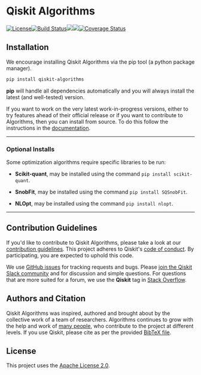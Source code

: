 # Qiskit Algorithms

[![License](https://img.shields.io/github/license/qiskit-community/qiskit-algorithms.svg?style=popout-square)](https://opensource.org/licenses/Apache-2.0)<!--- long-description-skip-begin -->[![Build Status](https://github.com/qiskit-community/qiskit-algorithms/workflows/Algorithms%20Unit%20Tests/badge.svg?branch=main)](https://github.com/qiskit-community/qiskit-algorithms/actions?query=workflow%3A"Algorithms%20Unit%20Tests"+branch%3Amain+event%3Apush)[![](https://img.shields.io/github/release/qiskit-community/qiskit-algorithms.svg?style=popout-square)](https://github.com/qiskit-community/qiskit-algorithms/releases)[![](https://img.shields.io/pypi/dm/qiskit-algorithms.svg?style=popout-square)](https://pypi.org/project/qiskit-algorithms/)[![Coverage Status](https://coveralls.io/repos/github/qiskit-community/qiskit-algorithms/badge.svg?branch=main)](https://coveralls.io/github/qiskit-community/qiskit-algorithms?branch=main)<!--- long-description-skip-end -->

## Installation

We encourage installing Qiskit Algorithms via the pip tool (a python package manager).

```bash
pip install qiskit-algorithms
```

**pip** will handle all dependencies automatically and you will always install the latest
(and well-tested) version.

If you want to work on the very latest work-in-progress versions, either to try features ahead of
their official release or if you want to contribute to Algorithms, then you can install from source.
To do this follow the instructions in the
 [documentation](https://qiskit.org/ecosystem/algorithms/getting_started.html#installation).


----------------------------------------------------------------------------------------------------

### Optional Installs

Some optimization algorithms require specific libraries to be run:

* **Scikit-quant**, may be installed using the command `pip install scikit-quant`.

* **SnobFit**, may be installed using the command `pip install SQSnobFit`.

* **NLOpt**, may be installed using the command `pip install nlopt`.

[//]: # (### Creating Your First Algorithm in Qiskit)

[//]: # (### Further examples)

----------------------------------------------------------------------------------------------------

## Contribution Guidelines

If you'd like to contribute to Qiskit Algorithms, please take a look at our
[contribution guidelines](https://github.com/qiskit-community/qiskit-algorithms/blob/main/CONTRIBUTING.md).
This project adheres to Qiskit's [code of conduct](https://github.com/qiskit-community/qiskit-algorithms/blob/main/CODE_OF_CONDUCT.md).
By participating, you are expected to uphold this code.

We use [GitHub issues](https://github.com/qiskit-community/qiskit-algorithms/issues) for tracking requests and bugs. Please
[join the Qiskit Slack community](https://qisk.it/join-slack)
and for discussion and simple questions.
For questions that are more suited for a forum, we use the **Qiskit** tag in [Stack Overflow](https://stackoverflow.com/questions/tagged/qiskit).

## Authors and Citation

Qiskit Algorithms was inspired, authored and brought about by the collective work of a team of researchers.
Algorithms continues to grow with the help and work of
[many people](https://github.com/qiskit-community/qiskit-algorithms/graphs/contributors), who contribute
to the project at different levels.
If you use Qiskit, please cite as per the provided
[BibTeX file](https://github.com/Qiskit/qiskit/blob/master/Qiskit.bib).

## License

This project uses the [Apache License 2.0](https://github.com/qiskit-community/qiskit-algorithms/blob/main/LICENSE.txt).
